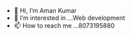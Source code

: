 - 👋 Hi, I’m Aman Kumar
- 👀 I’m interested in ...Web development
- 📫 How to reach me ...8073195880 

<!---
Ammmaannnn/Ammmaannnn is a ✨ special ✨ repository because its `README.md` (this file) appears on your GitHub profile.
You can click the Preview link to take a look at your changes.
--->
